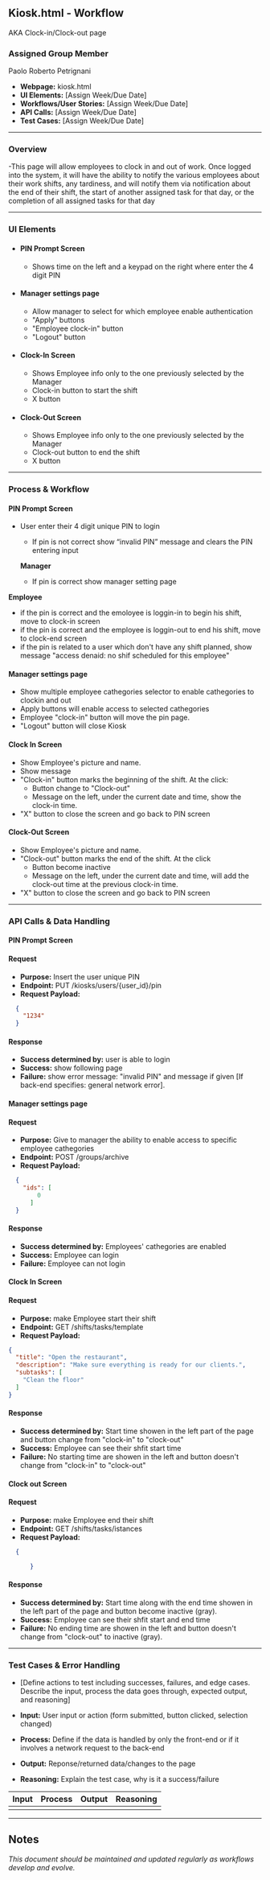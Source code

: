 ## **Kiosk.html - Workflow**
AKA Clock-in/Clock-out page

### **Assigned Group Member**
Paolo Roberto Petrignani
- **Webpage:** kiosk.html
- **UI Elements:** [Assign Week/Due Date]
- **Workflows/User Stories:** [Assign Week/Due Date]
- **API Calls:** [Assign Week/Due Date]
- **Test Cases:** [Assign Week/Due Date]

---
### **Overview**
-This page will allow employees to clock in and out of work. Once logged into the system, it will have the ability to notify the various employees about their work shifts, any tardiness, and will notify them via notification about the end of their shift, the start of another assigned task for that day, or the completion of all assigned tasks for that day

---
### **UI Elements**
- #### PIN Prompt Screen
  -  Shows time on the left and a keypad on the right where enter the 4 digit PIN
 
- #### Manager settings page
  - Allow manager to select for which employee enable authentication
  - "Apply" buttons
  - "Employee clock-in" button
  - "Logout" button

- #### Clock-In Screen
  - Shows Employee info only to the one previously selected by the Manager
  - Clock-in button to start the shift
  - X button
  
- #### Clock-Out Screen
  - Shows Employee info only to the one previously selected by the Manager
  - Clock-out button to end the shift
  - X button

---
### **Process & Workflow**
#### PIN Prompt Screen
- User enter their 4 digit unique PIN to login
  - If pin is not correct show “invalid PIN” message and clears the PIN entering input

  **Manager**
  - If pin is correct show manager setting page
 
**Employee**
  - if the pin is correct and the emoloyee is loggin-in to begin his shift, move to clock-in screen
  - if the pin is correct and the employee is loggin-out to end his shift, move to clock-end screen
  - if the pin is related to a user which don't have any shift planned, show message "access denaid: no shif scheduled for this employee"

 #### Manager settings page
- Show multiple employee cathegories selector to enable cathegories to clockin and out
- Apply buttons will enable access to selected cathegories
- Employee "clock-in" button will move the pin page.
- "Logout" button will close Kiosk
  
#### Clock In Screen
- Show Employee's picture and name.
- Show message 
- "Clock-in" button marks the beginning of the shift. At the click:
  - Button change to "Clock-out"
  - Message on the left, under the current date and time, show the clock-in time.
- "X" button to close the screen and go back to PIN screen

#### Clock-Out Screen
- Show Employee's picture and name.
- "Clock-out" button marks the end of the shift. At the click
  - Button become inactive
  - Message on the left, under the current date and time, will add the clock-out time at the previous clock-in time.
- "X" button to close the screen and go back to PIN screen

---
### **API Calls & Data Handling**

#### PIN Prompt Screen
#### Request
- **Purpose:**  Insert the user unique PIN
- **Endpoint:**  PUT /kiosks/users/{user_id}/pin
- **Request Payload:**
```json
  {
    "1234"  
  }
  ```

#### Response
- **Success determined by:** user is able to login
- **Success:** show following page
- **Failure:** show error message: "invalid PIN" and message if given [If back-end specifies: general network error].


#### Manager settings page
#### Request
- **Purpose:**  Give to manager the ability to enable access to specific employee cathegories
- **Endpoint:**  POST /groups/archive
- **Request Payload:**
```json
  {
    "ids": [
        0
      ]
  }
  ```

#### Response
- **Success determined by:** Employees' cathegories are enabled
- **Success:** Employee can login
- **Failure:** Employee can not login


#### Clock In Screen
#### Request
- **Purpose:**  make Employee start their shift
- **Endpoint:**  GET /shifts/tasks/template
- **Request Payload:**
```json
{
  "title": "Open the restaurant",
  "description": "Make sure everything is ready for our clients.",
  "subtasks": [
    "Clean the floor"
  ]
}
  ```

#### Response
- **Success determined by:** Start time showen in the left part of the page and button change from "clock-in" to "clock-out"
- **Success:** Employee can see their shfit start time
- **Failure:** No starting time are showen in the left and button doesn't change from "clock-in" to "clock-out"


#### Clock out Screen
#### Request
- **Purpose:**  make Employee end their shift
- **Endpoint:**  GET /shifts/tasks/istances
- **Request Payload:**
```json
  {

      }
  ```

#### Response
- **Success determined by:** Start time along with the end time showen in the left part of the page and button become inactive (gray).
- **Success:** Employee can see their shfit start and end time
- **Failure:** No ending time are showen in the left and button doesn't change from "clock-out" to inactive (gray).

---
### **Test Cases & Error Handling**
- [Define actions to test including successes, failures, and edge cases. Describe the input, process the data goes through, expected output, and reasoning]

- **Input:** User input or action (form submitted, button clicked, selection changed)
- **Process:** Define if the data is handled by only the front-end or if it involves a network request to the back-end
- **Output:** Reponse/returned data/changes to the page
- **Reasoning:** Explain the test case, why is it a success/failure

| Input | Process | Output |  Reasoning |
| :--: | :--: | :--: | :--: |
|  |  |  |  |

---
## Notes
*This document should be maintained and updated regularly as workflows develop and evolve.*
